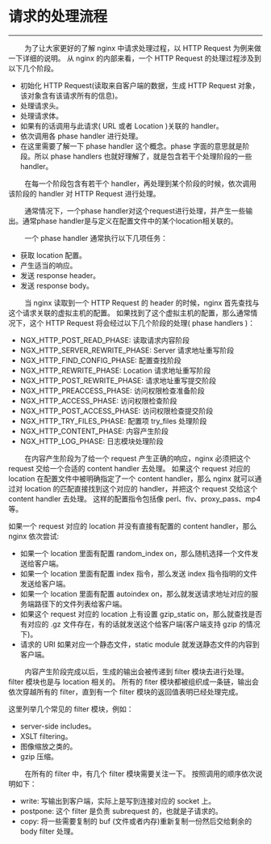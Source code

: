 # 请求的处理流程
***

&emsp;&emsp;
为了让大家更好的了解 nginx 中请求处理过程，以 HTTP Request 为例来做一下详细的说明。
从 nginx 的内部来看，一个 HTTP Request 的处理过程涉及到以下几个阶段。

+ 初始化 HTTP Request(读取来自客户端的数据，生成 HTTP Request 对象，该对象含有该请求所有的信息)。
+ 处理请求头。
+ 处理请求体。
+ 如果有的话调用与此请求( URL 或者 Location )关联的 handler。
+ 依次调用各 phase handler 进行处理。
+ 在这里需要了解一下 phase handler 这个概念。phase 字面的意思就是阶段。所以 phase handlers 也就好理解了，就是包含若干个处理阶段的一些 handler。

&emsp;&emsp;
在每一个阶段包含有若干个 handler，再处理到某个阶段的时候，依次调用该阶段的 handler 对 HTTP Request 进行处理。

&emsp;&emsp;
通常情况下，一个phase handler对这个request进行处理，并产生一些输出。通常phase handler是与定义在配置文件中的某个location相关联的。

&emsp;&emsp;
一个 phase handler 通常执行以下几项任务：

+ 获取 location 配置。
+ 产生适当的响应。
+ 发送 response header。
+ 发送 response body。

&emsp;&emsp;
当 nginx 读取到一个 HTTP Request 的 header 的时候，nginx 首先查找与这个请求关联的虚拟主机的配置。
如果找到了这个虚拟主机的配置，那么通常情况下，这个 HTTP Request 将会经过以下几个阶段的处理( phase handlers )：

+ NGX_HTTP_POST_READ_PHASE:                 读取请求内容阶段
+ NGX_HTTP_SERVER_REWRITE_PHASE: Server     请求地址重写阶段
+ NGX_HTTP_FIND_CONFIG_PHASE:               配置查找阶段
+ NGX_HTTP_REWRITE_PHASE: Location          请求地址重写阶段
+ NGX_HTTP_POST_REWRITE_PHASE:              请求地址重写提交阶段
+ NGX_HTTP_PREACCESS_PHASE:                 访问权限检查准备阶段
+ NGX_HTTP_ACCESS_PHASE:                    访问权限检查阶段
+ NGX_HTTP_POST_ACCESS_PHASE:               访问权限检查提交阶段
+ NGX_HTTP_TRY_FILES_PHASE:                 配置项 try_files 处理阶段
+ NGX_HTTP_CONTENT_PHASE:                   内容产生阶段
+ NGX_HTTP_LOG_PHASE:                       日志模块处理阶段

&emsp;&emsp;
在内容产生阶段为了给一个 request 产生正确的响应，nginx 必须把这个 request 交给一个合适的 content handler 去处理。
如果这个 request 对应的 location 在配置文件中被明确指定了一个 content handler，那么 nginx 就可以通过对 location 的匹配直接找到这个对应的 handler，并把这个 request 交给这个 content handler 去处理。
这样的配置指令包括像 perl、flv、proxy_pass、mp4 等。

如果一个 request 对应的 location 并没有直接有配置的 content handler，那么 nginx 依次尝试:

+ 如果一个 location 里面有配置 random_index on，那么随机选择一个文件发送给客户端。
+ 如果一个 location 里面有配置 index 指令，那么发送 index 指令指明的文件发送给客户端。
+ 如果一个 location 里面有配置 autoindex on，那么就发送请求地址对应的服务端路径下的文件列表给客户端。
+ 如果这个 request 对应的 location 上有设置 gzip_static on，那么就查找是否有对应的 .gz 文件存在，有的话就发送这个给客户端(客户端支持 gzip 的情况下)。
+ 请求的 URI 如果对应一个静态文件，static module 就发送静态文件的内容到客户端。

&emsp;&emsp;
内容产生阶段完成以后，生成的输出会被传递到 filter 模块去进行处理。
filter 模块也是与 location 相关的。
所有的 fiter 模块都被组织成一条链，输出会依次穿越所有的 filter，直到有一个 filter 模块的返回值表明已经处理完成。

这里列举几个常见的 filter 模块，例如：

+ server-side includes。
+ XSLT filtering。
+ 图像缩放之类的。
+ gzip 压缩。

&emsp;&emsp;
在所有的 filter 中，有几个 filter 模块需要关注一下。
按照调用的顺序依次说明如下：

+ write:    写输出到客户端，实际上是写到连接对应的 socket 上。
+ postpone: 这个 filter 是负责 subrequest 的，也就是子请求的。
+ copy:     将一些需要复制的 buf (文件或者内存)重新复制一份然后交给剩余的 body filter 处理。
